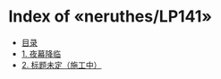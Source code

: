 # Index of «neruthes/LP141»

- [目录](https://joyneop.xyz/RawPreview/fbd30a70/neruthes/LP141@0e034a41bed1de1cea87049dcd81319b55718cec/_/_.neruthes.rawpreview/TOC.md)
- [1. 夜幕降临](https://joyneop.xyz/RawPreview/fbd30a70/neruthes/LP141@0e034a41bed1de1cea87049dcd81319b55718cec/chapters/0001.txt)
- [2. 标题未定（施工中）](https://joyneop.xyz/RawPreview/fbd30a70/neruthes/LP141@0e034a41bed1de1cea87049dcd81319b55718cec/chapters/0002.txt)